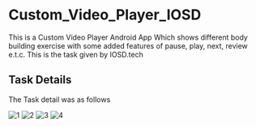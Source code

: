 # Custom_Video_Player_IOSD
This is a Custom Video Player Android App Which shows different body building exercise with some added features of pause, play, next, review e.t.c. This is the task given by IOSD.tech

## Task Details

The Task detail was as follows 

![1](https://user-images.githubusercontent.com/32393446/40840308-b5d7dc64-65c3-11e8-8471-6c7a5526487a.png)
![2](https://user-images.githubusercontent.com/32393446/40840319-c4252a7e-65c3-11e8-90d4-5298490c3371.png)
![3](https://user-images.githubusercontent.com/32393446/40840328-cdb5bfd6-65c3-11e8-9882-5240b7e83fb8.png)
![4](https://user-images.githubusercontent.com/32393446/40840336-d634d908-65c3-11e8-9747-258e597f402d.png)
